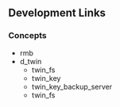 ## Development Links

### Concepts

- rmb
- d_twin
  - twin_fs
  - twin_key
  - twin_key_backup_server 
  - twin_fs